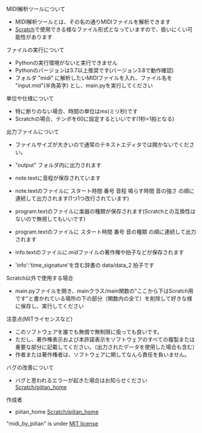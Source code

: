 MIDI解析ツールについて
* MIDI解析ツールとは、その名の通りMIDIファイルを解析できます
* [Scratch](https://scratch.mit.edu/)で使用できる様なファイル形式となっていますので、扱いにくい可能性があります


ファイルの実行について
* Pythonの実行環境がないと実行できません
* Pythonのバージョンは3.7以上推奨です(バージョン3.8で動作確認)
* フォルダ "midi" に解析したいMIDIファイルを入れ、ファイル名を "input.mid"(半角英字) とし、main.pyを実行してください


単位や仕様について
* 特に断りのない場合、時間の単位はms(ミリ秒)です
* Scratchの場合、テンポを60に設定するといいです(1秒=1拍となる)


出力ファイルについて
* ファイルサイズが大きいので通常のテキストエディタでは開かないでください。

* "output" フォルダ内に出力されます
* note.textに音程が保存されています
* note.textのファイルに スタート時間 番号 音程 鳴らす時間 音の強さ の順に連続して出力されます(1つ1つ改行されています)

* program.textのファイルに楽器の種類が保存されます(Scratchとの互換性はないので無視してもいいです)
* program.textのファイルに スタート時間 番号 音の種類 の順に連続して出力されます

* info.textのファイルに.midファイルの著作権や拍子などが保存されます
* 'info':'time_signature'を含む辞書の data/data_2 拍子です


Scratch以外で使用する場合
* main.pyファイルを開き、mainクラス/main関数の"ここから下はScratch用です"と書かれている場所の下の部分（関数内の全て）を削除して好きな様に保存し、実行してください


注意点(MITライセンスなど)
* このソフトウェアを誰でも無償で無制限に扱っても良いです。
* ただし、著作権表示および本許諾表示をソフトウェアのすべての複製または重要な部分に記載してください。（出力されたデータを使用した場合も含む）
* 作者または著作権者は、ソフトウェアに関してなんら責任を負いません。


バグの改善について
* バグと思われるエラーが起きた場合はお知らせください
  [Scratch/piitan_home](https://scratch.mit.edu/users/piitan_home/)


作成者 
* piitan_home [Scratch/piitan_home](https://scratch.mit.edu/users/piitan_home/)


"midi_by_piitan" is under [MIT license](https://en.wikipedia.org/wiki/MIT_License)
